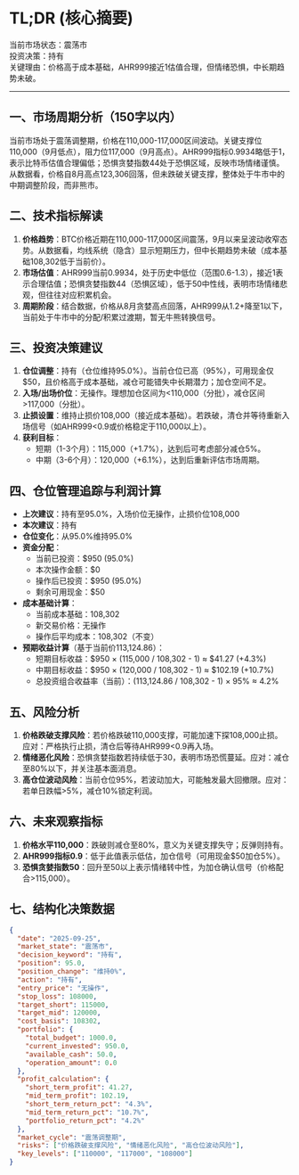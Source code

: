 # TL;DR (核心摘要)
当前市场状态：震荡市  
投资决策：持有  
关键理由：价格高于成本基础，AHR999接近1估值合理，但情绪恐惧，中长期趋势未破。

---

## 一、市场周期分析（150字以内）
当前市场处于震荡调整期，价格在110,000-117,000区间波动。关键支撑位110,000（9月低点），阻力位117,000（9月高点）。AHR999指标0.9934略低于1，表示比特币估值合理偏低；恐惧贪婪指数44处于恐惧区域，反映市场情绪谨慎。从数据看，价格自8月高点123,306回落，但未跌破关键支撑，整体处于牛市中的中期调整阶段，而非熊市。

## 二、技术指标解读
1. **价格趋势**：BTC价格近期在110,000-117,000区间震荡，9月以来呈波动收窄态势。从数据看，均线系统（隐含）显示短期压力，但中长期趋势未破（成本基础108,302低于当前价）。
2. **市场估值**：AHR999当前0.9934，处于历史中低位（范围0.6-1.3），接近1表示合理估值；恐惧贪婪指数44（恐惧区域），低于50中性线，表明市场情绪悲观，但往往对应积累机会。
3. **周期阶段**：结合数据，价格从8月贪婪高点回落，AHR999从1.2+降至1以下，当前处于牛市中的分配/积累过渡期，暂无牛熊转换信号。

## 三、投资决策建议
1. **仓位调整**：持有（仓位维持95.0%）。当前仓位已高（95%），可用现金仅$50，且价格高于成本基础，减仓可能错失中长期潜力；加仓空间不足。
2. **入场/出场价位**：无操作。理想加仓区间为<110,000（分批），减仓区间>117,000（分批）。
3. **止损设置**：维持止损价108,000（接近成本基础）。若跌破，清仓并等待重新入场信号（如AHR999<0.9或价格稳定于110,000以上）。
4. **获利目标**：  
   - 短期（1-3个月）：115,000（+1.7%），达到后可考虑部分减仓5%。  
   - 中期（3-6个月）：120,000（+6.1%），达到后重新评估市场周期。

## 四、仓位管理追踪与利润计算
- **上次建议**：持有至95.0%，入场价位无操作，止损价位108,000  
- **本次建议**：持有  
- **仓位变化**：从95.0%维持95.0%  
- **资金分配**：  
  - 当前已投资：$950 (95.0%)  
  - 本次操作金额：$0  
  - 操作后已投资：$950 (95.0%)  
  - 剩余可用现金：$50  
- **成本基础计算**：  
  - 当前成本基础：108,302  
  - 新交易价格：无操作  
  - 操作后平均成本：108,302（不变）  
- **预期收益计算**（基于当前价113,124.86）：  
  - 短期目标收益：$950 × (115,000 / 108,302 - 1) ≈ $41.27 (+4.3%)  
  - 中期目标收益：$950 × (120,000 / 108,302 - 1) ≈ $102.19 (+10.7%)  
  - 总投资组合收益率（当前）：(113,124.86 / 108,302 - 1) × 95% ≈ 4.2%  

## 五、风险分析
1. **价格跌破支撑风险**：若价格跌破110,000支撑，可能加速下探108,000止损。应对：严格执行止损，清仓后等待AHR999<0.9再入场。  
2. **情绪恶化风险**：恐惧贪婪指数若持续低于30，表明市场恐慌蔓延。应对：减仓至80%以下，并关注基本面消息。  
3. **高仓位波动风险**：当前仓位95%，若波动加大，可能触发最大回撤限。应对：若单日跌幅>5%，减仓10%锁定利润。

## 六、未来观察指标
1. **价格水平110,000**：跌破则减仓至80%，意义为关键支撑失守；反弹则持有。  
2. **AHR999指标0.9**：低于此值表示低估，加仓信号（可用现金$50加仓5%）。  
3. **恐惧贪婪指数50**：回升至50以上表示情绪转中性，为加仓确认信号（价格配合>115,000）。

## 七、结构化决策数据
```json
{
  "date": "2025-09-25",
  "market_state": "震荡市",
  "decision_keyword": "持有",
  "position": 95.0,
  "position_change": "维持0%",
  "action": "持有",
  "entry_price": "无操作",
  "stop_loss": 108000,
  "target_short": 115000,
  "target_mid": 120000,
  "cost_basis": 108302,
  "portfolio": {
    "total_budget": 1000.0,
    "current_invested": 950.0,
    "available_cash": 50.0,
    "operation_amount": 0.0
  },
  "profit_calculation": {
    "short_term_profit": 41.27,
    "mid_term_profit": 102.19,
    "short_term_return_pct": "4.3%",
    "mid_term_return_pct": "10.7%",
    "portfolio_return_pct": "4.2%"
  },
  "market_cycle": "震荡调整期",
  "risks": ["价格跌破支撑风险", "情绪恶化风险", "高仓位波动风险"],
  "key_levels": ["110000", "117000", "108000"]
}
```